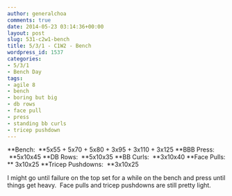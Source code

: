 ```yaml
---
author: generalchoa
comments: true
date: 2014-05-23 03:14:36+00:00
layout: post
slug: 531-c2w1-bench
title: 5/3/1 - C1W2 - Bench
wordpress_id: 1537
categories:
- 5/3/1
- Bench Day
tags:
- agile 8
- bench
- boring but big
- db rows
- face pull
- press
- standing bb curls
- tricep pushdown
---
```


**Bench:  **5x55 + 5x70 + 5x80 + 3x95 + 3x110 + 3x125
**BBB Press:  **5x10x45
**DB Rows:  **5x10x35
**BB Curls:  **3x10x40
**Face Pulls: ** 3x10x25
**Tricep Pushdowns:  **3x10x25

I might go until failure on the top set for a while on the bench and press until things get heavy.  Face pulls and tricep pushdowns are still pretty light.
